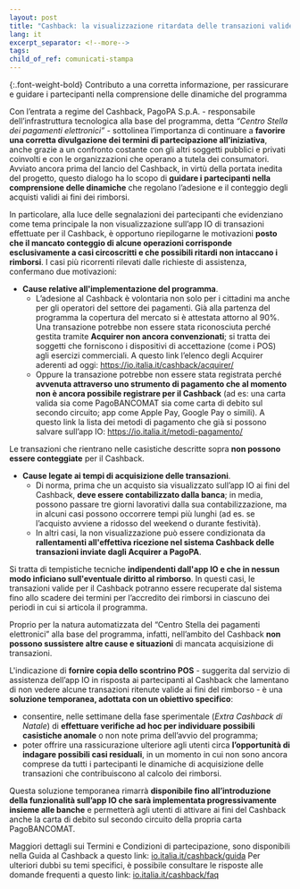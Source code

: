 ```yaml
---
layout: post
title: "Cashback: la visualizzazione ritardata delle transazioni valide su app IO non inficia l’eventuale diritto al rimborso"
lang: it
excerpt_separator: <!--more-->
tags:
child_of_ref: comunicati-stampa
---
```


{:.font-weight-bold}
Contributo a una corretta informazione, per rassicurare e guidare i partecipanti nella comprensione delle dinamiche del programma

<!--more-->

Con l’entrata a regime del Cashback, PagoPA S.p.A. - responsabile dell’infrastruttura tecnologica alla base del programma, detta _“Centro Stella dei pagamenti elettronici”_ - sottolinea l’importanza di continuare a **favorire una corretta divulgazione dei termini di partecipazione all’iniziativa**, anche grazie a un confronto costante con gli altri soggetti pubblici e privati coinvolti e con le organizzazioni  che operano a tutela dei consumatori.
Avviato ancora prima del lancio del Cashback, in virtù della portata inedita del progetto, questo dialogo ha lo scopo di **guidare i partecipanti nella comprensione delle dinamiche** che regolano l’adesione e il conteggio degli acquisti validi ai fini dei rimborsi.

In particolare, alla luce delle segnalazioni dei partecipanti che evidenziano come tema principale la non visualizzazione sull’app IO di transazioni effettuate per il Cashback, è opportuno riepilogarne le motivazioni **posto che il mancato conteggio di alcune operazioni corrisponde esclusivamente a casi circoscritti e che possibili ritardi non intaccano i rimborsi**. I casi più ricorrenti rilevati dalle richieste di assistenza, confermano due motivazioni:

- **Cause relative all'implementazione del programma**. 
    - L’adesione al Cashback è volontaria non solo per i cittadini ma anche per gli operatori del settore dei pagamenti. Già alla partenza del programma la copertura del mercato si è attestata attorno al 90%. Una transazione potrebbe non essere stata riconosciuta perché gestita tramite **Acquirer non ancora convenzionati**; si tratta dei soggetti che forniscono i dispositivi di accettazione  (come i POS)  agli esercizi commerciali. A questo link l’elenco degli Acquirer aderenti ad oggi: <https://io.italia.it/cashback/acquirer/> 
    - Oppure la transazione potrebbe non essere stata registrata perché **avvenuta attraverso uno strumento di pagamento che al momento non è ancora possibile registrare per il Cashback** (ad es: una carta valida sia come PagoBANCOMAT sia come carta di debito sul secondo circuito; app come Apple Pay, Google Pay o simili). A questo link la lista dei metodi di pagamento che già si possono salvare sull’app IO: <https://io.italia.it/metodi-pagamento/>

Le transazioni che rientrano nelle casistiche descritte sopra **non possono essere conteggiate** per il Cashback. 

- **Cause legate ai tempi di acquisizione delle transazioni**. 
    - Di norma, prima che un acquisto sia visualizzato sull’app IO ai fini del Cashback, **deve essere contabilizzato dalla banca**; in media, possono passare tre giorni lavorativi dalla sua contabilizzazione, ma in alcuni casi possono occorrere tempi più lunghi (ad es. se l’acquisto avviene a ridosso del weekend o durante festività).
    - In altri casi, la non visualizzazione può essere condizionata da **rallentamenti all'effettiva ricezione nel sistema Cashback delle transazioni inviate dagli Acquirer a PagoPA**. 

Si tratta di tempistiche tecniche **indipendenti dall'app IO e che in nessun modo inficiano sull'eventuale diritto al rimborso**. In questi casi, le transazioni valide per il Cashback potranno essere recuperate dal sistema fino allo scadere dei termini per l’accredito dei rimborsi in ciascuno dei periodi in cui si articola il programma. 

Proprio per la natura automatizzata del “Centro Stella dei pagamenti elettronici” alla base del programma, infatti, nell’ambito del Cashback **non possono sussistere altre cause e situazioni** di mancata acquisizione di transazioni. 

L'indicazione di **fornire copia dello scontrino POS** - suggerita dal servizio di assistenza dell’app IO in risposta ai partecipanti al Cashback che lamentano di non vedere alcune transazioni ritenute valide ai fini del rimborso - è una **soluzione temporanea, adottata con un obiettivo specifico**: 
- consentire, nelle settimane della fase sperimentale (_Extra Cashback di Natale_) di **effettuare verifiche ad hoc per individuare possibili casistiche anomale** o non note prima dell’avvio del programma;
- poter offrire una rassicurazione ulteriore agli utenti circa **l’opportunità di indagare possibili casi residuali**, in un momento in cui non sono ancora comprese da tutti i partecipanti le dinamiche di acquisizione delle transazioni che contribuiscono al calcolo dei rimborsi. 

Questa soluzione temporanea rimarrà **disponibile fino all’introduzione della funzionalità sull’app IO che sarà implementata progressivamente insieme alle banche** e permetterà agli utenti di attivare ai fini del Cashback anche la carta di debito sul secondo circuito della propria carta PagoBANCOMAT.

Maggiori dettagli sui Termini e Condizioni di partecipazione, sono disponibili nella Guida al Cashback a questo link: [io.italia.it/cashback/guida](https://io.italia.it/cashback/guida/)
Per ulteriori dubbi su temi specifici, è possibile consultare le risposte alle domande frequenti a questo link: [io.italia.it/cashback/faq](https://io.italia.it/cashback/faq/)
